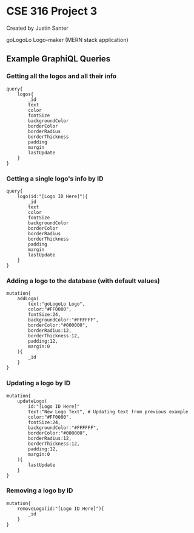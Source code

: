 # CSE 316 Project 3

Created by Justin Santer

goLogoLo Logo-maker (MERN stack application)

## Example GraphiQL Queries

### Getting all the logos and all their info

```
query{
    logos{
        _id
        text
        color
        fontSize
        backgroundColor
        borderColor
        borderRadius
        borderThickness
        padding
        margin
        lastUpdate
    }
}
```

### Getting a single logo's info by ID

```
query{
    logo(id:"[Logo ID Here]"){
        _id
        text
        color
        fontSize
        backgroundColor
        borderColor
        borderRadius
        borderThickness
        padding
        margin
        lastUpdate
    }
}
```

### Adding a logo to the database (with default values)

```
mutation{
    addLogo(
        text:"goLogoLo Logo",
        color:"#FF0000",
        fontSize:24,
        backgroundColor:"#FFFFFF",
        borderColor:"#000000",
        borderRadius:12,
        borderThickness:12,
        padding:12,
        margin:0
    ){
        _id 
    }
}
```

### Updating a logo by ID

```
mutation{
    updateLogo(
        id:"[Logo ID Here]"
        text:"New Logo Text", # Updating text from previous example
        color:"#FF0000",
        fontSize:24,
        backgroundColor:"#FFFFFF",
        borderColor:"#000000",
        borderRadius:12,
        borderThickness:12,
        padding:12,
        margin:0
    ){
        lastUpdate 
    }
}
```

### Removing a logo by ID

```
mutation{
    removeLogo(id:"[Logo ID Here]"){
        _id
    }
}
```